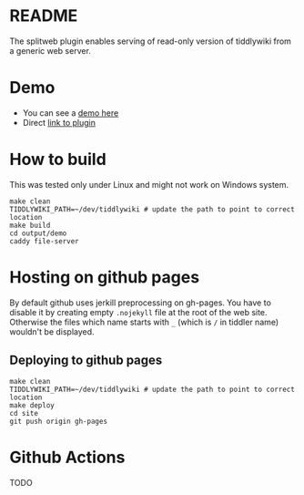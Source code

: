 # README


The splitweb plugin enables serving of read-only version of 
tiddlywiki from a generic web server.

# Demo

* You can see a [demo here](https://iilyak.github.io/tiddlywiki-splitweb/)
* Direct [link to plugin](https://iilyak.github.io/tiddlywiki-splitweb/#%24%3A%2Fplugins%2Fiilyak%2Fsplitweb)

# How to build

This was tested only under Linux and might not work on Windows system.

```
make clean 
TIDDLYWIKI_PATH=~/dev/tiddlywiki # update the path to point to correct location
make build
cd output/demo 
caddy file-server
```

# Hosting on github pages

By default github uses jerkill preprocessing on gh-pages. You have to disable it by creating empty `.nojekyll` file at the root of the web site.
Otherwise the files which name starts with `_` (which is `/` in tiddler name) wouldn't be displayed.

## Deploying to github pages

```
make clean
TIDDLYWIKI_PATH=~/dev/tiddlywiki # update the path to point to correct location
make deploy
cd site
git push origin gh-pages
```

# Github Actions

TODO
